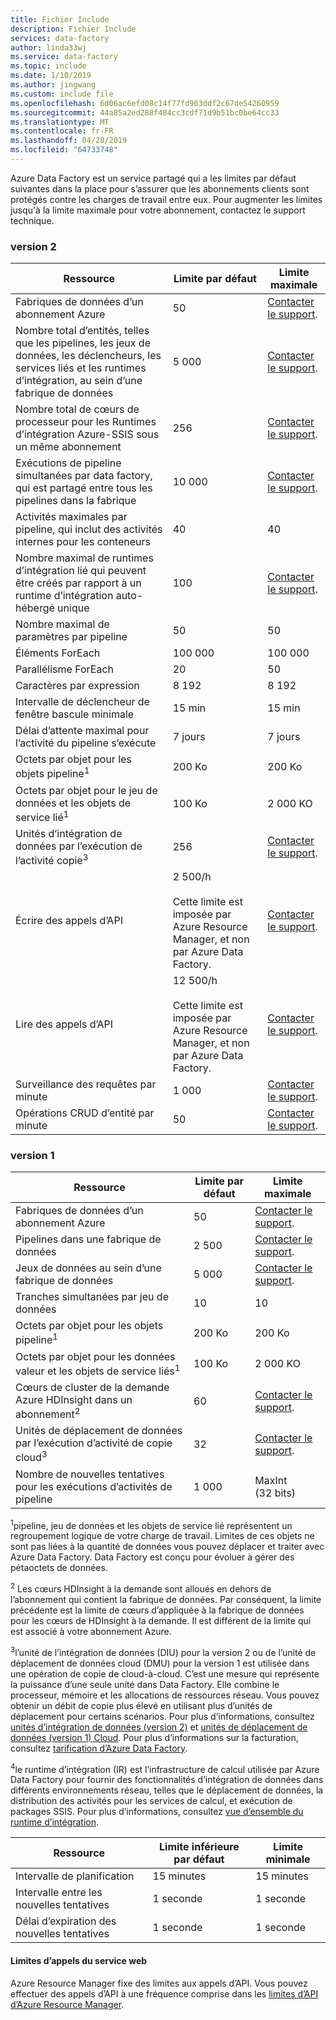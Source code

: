 ```yaml
---
title: Fichier Include
description: Fichier Include
services: data-factory
author: linda33wj
ms.service: data-factory
ms.topic: include
ms.date: 1/10/2019
ms.author: jingwang
ms.custom: include file
ms.openlocfilehash: 6d06ac6efd08c14f77fd963ddf2c67de54260959
ms.sourcegitcommit: 44a85a2ed288f484cc3cdf71d9b51bc0be64cc33
ms.translationtype: MT
ms.contentlocale: fr-FR
ms.lasthandoff: 04/28/2019
ms.locfileid: "64733748"
---
```

Azure Data Factory est un service partagé qui a les limites par défaut suivantes dans la place pour s’assurer que les abonnements clients sont protégés contre les charges de travail entre eux. Pour augmenter les limites jusqu'à la limite maximale pour votre abonnement, contactez le support technique.

### <a name="version-2"></a>version 2

| Ressource | Limite par défaut | Limite maximale |
| -------- | ------------- | ------------- |
| Fabriques de données d’un abonnement Azure | 50 | [Contacter le support](https://azure.microsoft.com/blog/2014/06/04/azure-limits-quotas-increase-requests/). |
| Nombre total d’entités, telles que les pipelines, les jeux de données, les déclencheurs, les services liés et les runtimes d’intégration, au sein d’une fabrique de données | 5 000 | [Contacter le support](https://azure.microsoft.com/blog/2014/06/04/azure-limits-quotas-increase-requests/). |
| Nombre total de cœurs de processeur pour les Runtimes d’intégration Azure-SSIS sous un même abonnement | 256 | [Contacter le support](https://azure.microsoft.com/blog/2014/06/04/azure-limits-quotas-increase-requests/). |
| Exécutions de pipeline simultanées par data factory, qui est partagé entre tous les pipelines dans la fabrique | 10 000  | [Contacter le support](https://azure.microsoft.com/blog/2014/06/04/azure-limits-quotas-increase-requests/). |
| Activités maximales par pipeline, qui inclut des activités internes pour les conteneurs | 40 | 40 |
| Nombre maximal de runtimes d’intégration lié qui peuvent être créés par rapport à un runtime d’intégration auto-hébergé unique | 100 | [Contacter le support](https://azure.microsoft.com/blog/2014/06/04/azure-limits-quotas-increase-requests/). |
| Nombre maximal de paramètres par pipeline | 50 | 50 |
| Éléments ForEach | 100 000 | 100 000 |
| Parallélisme ForEach | 20 | 50 |
| Caractères par expression | 8 192 | 8 192 |
| Intervalle de déclencheur de fenêtre bascule minimale | 15 min | 15 min |
| Délai d’attente maximal pour l’activité du pipeline s’exécute | 7 jours | 7 jours |
| Octets par objet pour les objets pipeline<sup>1</sup> | 200 Ko | 200 Ko |
| Octets par objet pour le jeu de données et les objets de service lié<sup>1</sup> | 100 Ko | 2 000 KO |
| Unités d’intégration de données par l’exécution de l’activité copie<sup>3</sup> | 256 | [Contacter le support](https://azure.microsoft.com/blog/2014/06/04/azure-limits-quotas-increase-requests/). |
| Écrire des appels d’API | 2 500/h<br/><br/> Cette limite est imposée par Azure Resource Manager, et non par Azure Data Factory. | [Contacter le support](https://azure.microsoft.com/blog/2014/06/04/azure-limits-quotas-increase-requests/). |
| Lire des appels d’API | 12 500/h<br/><br/> Cette limite est imposée par Azure Resource Manager, et non par Azure Data Factory. | [Contacter le support](https://azure.microsoft.com/blog/2014/06/04/azure-limits-quotas-increase-requests/). |
| Surveillance des requêtes par minute | 1 000 | [Contacter le support](https://azure.microsoft.com/blog/2014/06/04/azure-limits-quotas-increase-requests/). |
| Opérations CRUD d’entité par minute | 50 | [Contacter le support](https://azure.microsoft.com/blog/2014/06/04/azure-limits-quotas-increase-requests/). |


### <a name="version-1"></a>version 1

| **Ressource** | **Limite par défaut** | **Limite maximale** |
| --- | --- | --- |
| Fabriques de données d’un abonnement Azure |50 |[Contacter le support](https://azure.microsoft.com/blog/2014/06/04/azure-limits-quotas-increase-requests/). |
| Pipelines dans une fabrique de données |2 500 |[Contacter le support](https://azure.microsoft.com/blog/2014/06/04/azure-limits-quotas-increase-requests/). |
| Jeux de données au sein d’une fabrique de données |5 000 |[Contacter le support](https://azure.microsoft.com/blog/2014/06/04/azure-limits-quotas-increase-requests/). |
| Tranches simultanées par jeu de données |10 |10 |
| Octets par objet pour les objets pipeline<sup>1</sup> |200 Ko |200 Ko |
| Octets par objet pour les données valeur et les objets de service liés<sup>1</sup> |100 Ko |2 000 KO |
| Cœurs de cluster de la demande Azure HDInsight dans un abonnement<sup>2</sup> |60 |[Contacter le support](https://azure.microsoft.com/blog/2014/06/04/azure-limits-quotas-increase-requests/). |
| Unités de déplacement de données par l’exécution d’activité de copie cloud<sup>3</sup> |32 |[Contacter le support](https://azure.microsoft.com/blog/2014/06/04/azure-limits-quotas-increase-requests/). |
| Nombre de nouvelles tentatives pour les exécutions d’activités de pipeline |1 000 |MaxInt (32 bits) |

<sup>1</sup>pipeline, jeu de données et les objets de service lié représentent un regroupement logique de votre charge de travail. Limites de ces objets ne sont pas liées à la quantité de données vous pouvez déplacer et traiter avec Azure Data Factory. Data Factory est conçu pour évoluer à gérer des pétaoctets de données.

<sup>2</sup> Les cœurs HDInsight à la demande sont alloués en dehors de l’abonnement qui contient la fabrique de données. Par conséquent, la limite précédente est la limite de cœurs d’appliquée à la fabrique de données pour les cœurs de HDInsight à la demande. Il est différent de la limite qui est associé à votre abonnement Azure.

<sup>3</sup>l’unité de l’intégration de données (DIU) pour la version 2 ou de l’unité de déplacement de données cloud (DMU) pour la version 1 est utilisée dans une opération de copie de cloud-à-cloud. C’est une mesure qui représente la puissance d’une seule unité dans Data Factory. Elle combine le processeur, mémoire et les allocations de ressources réseau. Vous pouvez obtenir un débit de copie plus élevé en utilisant plus d’unités de déplacement pour certains scénarios. Pour plus d’informations, consultez [unités d’intégration de données (version 2)](../articles/data-factory/copy-activity-performance.md#data-integration-units) et [unités de déplacement de données (version 1) Cloud](../articles/data-factory/v1/data-factory-copy-activity-performance.md#cloud-data-movement-units). Pour plus d’informations sur la facturation, consultez [tarification d’Azure Data Factory](https://azure.microsoft.com/pricing/details/data-factory/).

<sup>4</sup>le runtime d’intégration (IR) est l’infrastructure de calcul utilisée par Azure Data Factory pour fournir des fonctionnalités d’intégration de données dans différents environnements réseau, telles que le déplacement de données, la distribution des activités pour les services de calcul, et exécution de packages SSIS. Pour plus d’informations, consultez [vue d’ensemble du runtime d’intégration](../articles/data-factory/concepts-integration-runtime.md).

| **Ressource** | **Limite inférieure par défaut** | **Limite minimale** |
| --- | --- | --- |
| Intervalle de planification |15 minutes |15 minutes |
| Intervalle entre les nouvelles tentatives |1 seconde |1 seconde |
| Délai d’expiration des nouvelles tentatives |1 seconde |1 seconde |

#### <a name="web-service-call-limits"></a>Limites d’appels du service web
Azure Resource Manager fixe des limites aux appels d’API. Vous pouvez effectuer des appels d’API à une fréquence comprise dans les [limites d’API d’Azure Resource Manager](../articles/azure-subscription-service-limits.md#resource-group-limits).
